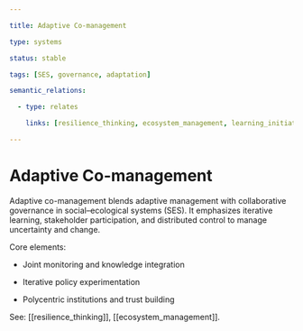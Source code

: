 ```yaml
---

title: Adaptive Co-management

type: systems

status: stable

tags: [SES, governance, adaptation]

semantic_relations:

  - type: relates

    links: [resilience_thinking, ecosystem_management, learning_initiatives]

---
```


# Adaptive Co-management

Adaptive co-management blends adaptive management with collaborative governance in social–ecological systems (SES). It emphasizes iterative learning, stakeholder participation, and distributed control to manage uncertainty and change.

Core elements:

- Joint monitoring and knowledge integration

- Iterative policy experimentation

- Polycentric institutions and trust building

See: [[resilience_thinking]], [[ecosystem_management]].

